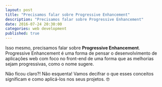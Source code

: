```yaml
---
layout: post
title: "Precisamos falar sobre Progressive Enhancement"
description: "Precisamos falar sobre Progressive Enhancement"
date: 2016-07-24 20:30:00
categories: web development
published: true
---
```


Isso mesmo, precisamos falar sobre **Progressive Enhancement**. Progressive Enhancement é uma forma de pensar o desenvolvimento de aplicações web com foco no front-end de uma forma que as melhorias sejam progressivas, como o nome sugere. 

Não ficou claro?! Não esquenta! Vamos decifrar o que esses conceitos significam e como aplicá-los nos seus projetos. 🤓